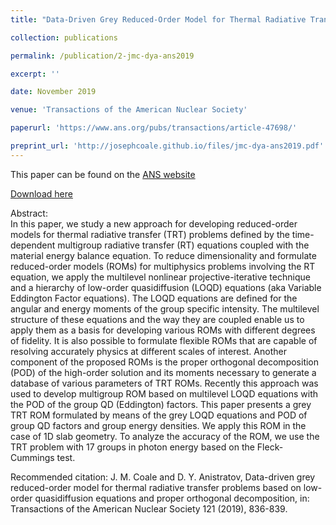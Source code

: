 ```yaml
---
title: "Data-Driven Grey Reduced-Order Model for Thermal Radiative Transfer Problems Based on Low-Order Quasidiffusion Equations and Proper Orthogonal Decomposition"

collection: publications

permalink: /publication/2-jmc-dya-ans2019

excerpt: ''

date: November 2019

venue: 'Transactions of the American Nuclear Society'

paperurl: 'https://www.ans.org/pubs/transactions/article-47698/'

preprint_url: 'http://josephcoale.github.io/files/jmc-dya-ans2019.pdf'
---
```

This paper can be found on the [ANS website](https://www.ans.org/pubs/transactions/article-47698/)

[Download here](http://josephcoale.github.io/files/jmc-dya-ans2019.pdf)

Abstract:<br/>
In this paper, we study a new approach for developing reduced-order models for thermal radiative transfer (TRT) problems defined by the time-dependent multigroup radiative transfer (RT) equations coupled with the material energy balance equation. To reduce dimensionality and formulate reduced-order models (ROMs) for multiphysics problems involving the RT equation, we apply the multilevel nonlinear projective-iterative technique and a hierarchy of low-order quasidiffusion (LOQD) equations (aka Variable Eddington Factor equations). The LOQD equations are defined for the angular and energy moments of the group specific intensity. The multilevel structure of these equations and the way they are coupled enable us to apply them as a basis for developing various ROMs with different degrees of fidelity. It is also possible to formulate flexible ROMs that are capable of resolving accurately physics at different scales of interest. Another component of the proposed ROMs is the proper orthogonal decomposition (POD) of the high-order solution and its moments necessary to generate a database of various parameters of TRT ROMs. Recently this approach was used to develop multigroup ROM based on multilevel LOQD equations with the POD of the group QD (Eddington) factors. This paper presents a grey TRT ROM formulated by means of the grey LOQD equations and POD of group QD factors and group energy densities. We apply this ROM in the case of 1D slab geometry. To analyze the accuracy of the ROM, we use the TRT problem with 17 groups in photon energy based on the Fleck-Cummings test.

Recommended citation: J. M. Coale and D. Y. Anistratov, Data-driven grey reduced-order model for thermal radiative transfer problems based on low-order quasidiffusion equations and proper orthogonal decomposition, in: Transactions of the American Nuclear Society 121 (2019), 836-839.
